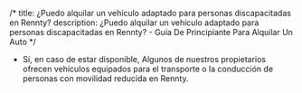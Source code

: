 /*title: ¿Puedo alquilar un vehículo adaptado para personas discapacitadas en Rennty?description: ¿Puedo alquilar un vehículo adaptado para personas discapacitadas en Rennty? - Guía De Principiante Para Alquilar Un Auto*/* Sí, en caso de estar disponible, Algunos de nuestros propietarios ofrecen vehículos equipados para el transporte o la conducción de personas con movilidad reducida en Rennty.